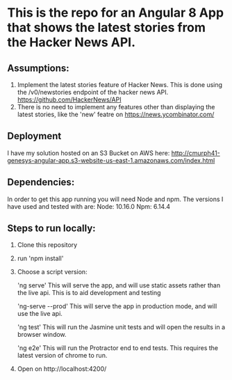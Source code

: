 # This is the repo for an Angular 8 App that shows the latest stories from the Hacker News API.

## Assumptions:
1. Implement the latest stories feature of Hacker News. This is done using the /v0/newstories endpoint of the hacker news API. https://github.com/HackerNews/API
2. There is no need to implement any features other than displaying the latest stories, like the 'new' featre on https://news.ycombinator.com/

## Deployment
I have my solution hosted on an S3 Bucket on AWS here: http://cmurph41-genesys-angular-app.s3-website-us-east-1.amazonaws.com/index.html
 

## Dependencies: 
In order to get this app running you will need Node and npm. 
The versions I have used and tested with are:
Node: 10.16.0
Npm: 6.14.4

## Steps to run locally: 
1. Clone this repository
2. run 'npm install'
3. Choose a script version: 

    'ng serve'
    This will serve the app, and will use static assets rather than the live api. This is to aid development and testing

    'ng-serve --prod'
    This will serve the app in production mode, and will use the live api.

    'ng test' 
    This will run the Jasmine unit tests and will open the results in a browser window.

    'ng e2e'
    This will run the Protractor end to end tests. This requires the latest version of chrome to run.  
4. Open on http://localhost:4200/
